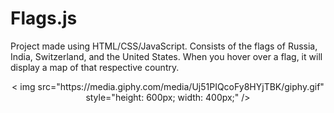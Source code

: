 # Flags.js
Project made using HTML/CSS/JavaScript. Consists of the flags of Russia, India, Switzerland, and the United States. When you hover over a flag, it will display a map of that respective country. 
<p align="center">
<   img src="https://media.giphy.com/media/Uj51PIQcoFy8HYjTBK/giphy.gif" style="height: 600px; width: 400px;" />
</p>